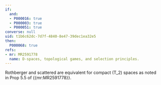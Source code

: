 ```yaml
---
if:
  and:
  - P000016: true
  - P000003: true
  - P000051: true
converse: null
uid: t1b6c62dc-7d7f-4840-8e47-39dec1ea32e5
then:
  P000068: true
refs:
- mr: MR2591778
  name: D-spaces, topological games, and selection principles.
---
```

Rothberger and scattered are equivalent for compact \(T_2\) spaces as noted in Prop 5.5 of {{mr:MR2591778}}.
